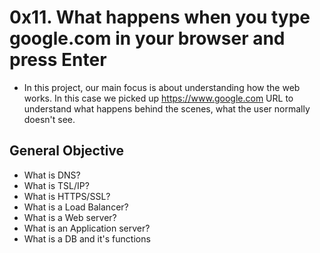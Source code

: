 # 0x11. What happens when you type google.com in your browser and press Enter

- In this project, our main focus is about understanding how the web works. In this case we picked up https://www.google.com URL to understand what happens behind the scenes, what the user normally doesn't see.

## General Objective
- What is DNS?
- What is TSL/IP?
- What is HTTPS/SSL?
- What is a Load Balancer?
- What is a Web server?
- What is an Application server?
- What is a DB and it's functions